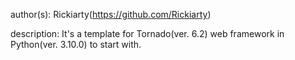 author(s): Rickiarty(https://github.com/Rickiarty)

description:
	It's a template for Tornado(ver. 6.2) web framework in Python(ver. 3.10.0) to start with.
